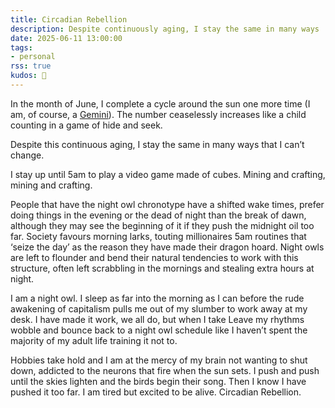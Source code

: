 ```yaml
---
title: Circadian Rebellion
description: Despite continuously aging, I stay the same in many ways
date: 2025-06-11 13:00:00
tags:
- personal
rss: true
kudos: 🌝
---
```


In the month of June, I complete a cycle around the sun one more time (I am, of course, a [Gemini](/blog/240614-gemini/)). The number ceaselessly increases like a child counting in a game of hide and seek.

Despite this continuous aging, I stay the same in many ways that I can’t change.

I stay up until 5am to play a video game made of cubes. Mining and crafting, mining and crafting.

People that have the night owl chronotype have a shifted wake times, prefer doing things in the evening or the dead of night than the break of dawn, although they may see the beginning of it if they push the midnight oil too far. Society favours morning larks, touting millionaires 5am routines that ‘seize the day’ as the reason they have made their dragon hoard. Night owls are left to flounder and bend their natural tendencies to work with this structure, often left scrabbling in the mornings and stealing extra hours at night.

I am a night owl. I sleep as far into the morning as I can before the rude awakening of capitalism pulls me out of my slumber to work away at my desk. I have made it work, we all do, but when I take Leave my rhythms wobble and bounce back to a night owl schedule like I haven’t spent the majority of my adult life training it not to.

Hobbies take hold and I am at the mercy of my brain not wanting to shut down, addicted to the neurons that fire when the sun sets. I push and push until the skies lighten and the birds begin their song. Then I know I have pushed it too far. I am tired but excited to be alive. Circadian Rebellion.
